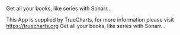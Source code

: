 Get all your books, like series with Sonarr...

This App is supplied by TrueCharts, for more information please visit https://truecharts.org
Get all your books, like series with Sonarr...
